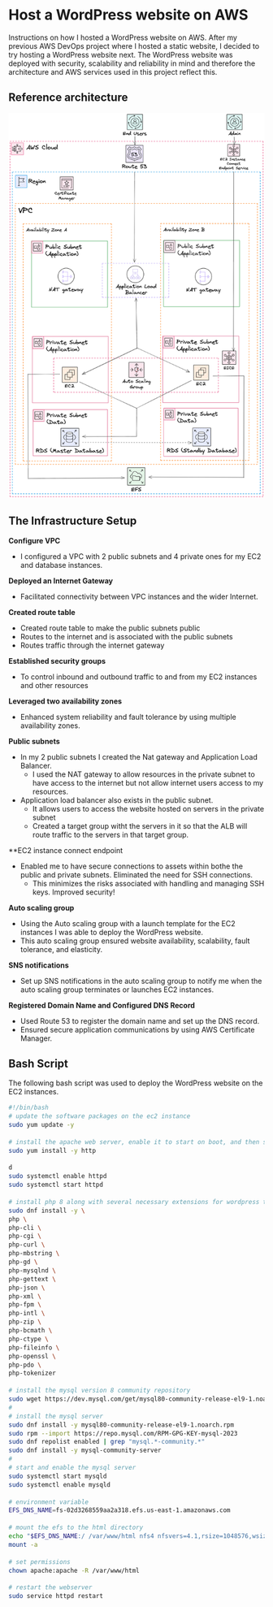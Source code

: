 # Host a WordPress website on AWS
Instructions on how I hosted a WordPress website on AWS. After my previous AWS DevOps project where I hosted a static website, I decided to try hosting a WordPress website next. The WordPress website was deployed with security, scalability and reliability in mind and therefore the architecture and AWS services used in this project reflect this.

## Reference architecture 

![Alt text](WordPress-AWS-Architecture.png)

## The Infrastructure Setup

**Configure VPC**
  - I configured a VPC with 2 public subnets and 4 private ones for my EC2 and database instances.

**Deployed an Internet Gateway**
  - Facilitated connectivity between VPC instances and the wider Internet.

**Created route table**
  - Created route table to make the public subnets public
  - Routes to the internet and is associated with the public subnets
  - Routes traffic through the internet gateway

**Established security groups**
  - To control inbound and outbound traffic to and from my EC2 instances and other resources

**Leveraged two availability zones**
  - Enhanced system reliability and fault tolerance by using multiple availability zones.

**Public subnets**
  - In my 2 public subnets I created the Nat gateway and Application Load Balancer.
      - I used the NAT gateway to allow resources in the private subnet to have access to the internet but not allow internet users access to my resources.
  - Application load balancer also exists in the public subnet.
      - It allows users to access the website hosted on servers in the private subnet
      - Created a target group witht the servers in it so that the ALB will route traffic to the servers in that target group.

**EC2 instance connect endpoint
  - Enabled me to have secure connections to assets within bothe the public and private subnets. Eliminated the need for SSH connections.
      - This minimizes the risks associated with handling and managing SSH keys. Improved security!

**Auto scaling group**
  - Using the Auto scaling group with a launch template for the EC2 instances I was able to deploy the WordPress website.
  - This auto scaling group ensured website availability, scalability, fault tolerance, and elasticity.

**SNS notifications**
  - Set up SNS notifications in the auto scaling group to notify me when the auto scaling group terminates or launches EC2 instances.

**Registered Domain Name and Configured DNS Record**
  - Used Route 53 to register the domain name and set up the DNS record.
  - Ensured secure application communications by using AWS Certificate Manager.

## Bash Script
The following bash script was used to deploy the WordPress website on the EC2 instances. 

```bash
#!/bin/bash
# update the software packages on the ec2 instance 
sudo yum update -y

# install the apache web server, enable it to start on boot, and then start the server immediately
sudo yum install -y http

d
sudo systemctl enable httpd 
sudo systemctl start httpd

# install php 8 along with several necessary extensions for wordpress to run
sudo dnf install -y \
php \
php-cli \
php-cgi \
php-curl \
php-mbstring \
php-gd \
php-mysqlnd \
php-gettext \
php-json \
php-xml \
php-fpm \
php-intl \
php-zip \
php-bcmath \
php-ctype \
php-fileinfo \
php-openssl \
php-pdo \
php-tokenizer

# install the mysql version 8 community repository
sudo wget https://dev.mysql.com/get/mysql80-community-release-el9-1.noarch.rpm 
#
# install the mysql server
sudo dnf install -y mysql80-community-release-el9-1.noarch.rpm 
sudo rpm --import https://repo.mysql.com/RPM-GPG-KEY-mysql-2023
sudo dnf repolist enabled | grep "mysql.*-community.*"
sudo dnf install -y mysql-community-server 
#
# start and enable the mysql server
sudo systemctl start mysqld
sudo systemctl enable mysqld

# environment variable
EFS_DNS_NAME=fs-02d3268559aa2a318.efs.us-east-1.amazonaws.com

# mount the efs to the html directory 
echo "$EFS_DNS_NAME:/ /var/www/html nfs4 nfsvers=4.1,rsize=1048576,wsize=1048576,hard,timeo=600,retrans=2 0 0" >> /etc/fstab
mount -a

# set permissions
chown apache:apache -R /var/www/html

# restart the webserver
sudo service httpd restart
```
